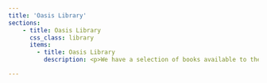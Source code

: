 ```yaml
---
title: 'Oasis Library'
sections:
    - title: Oasis Library
      css_class: library
      items:
        - title: Oasis Library
          description: <p>We have a selection of books available to the Oasis membership (members must be dues-current).<p><p>Please contact <a href="mailto:librarian@cruxansata-oto.org">the librarian</a> for inquiries regarding book checkout.</p><p>Our library can be found <a href="https://cruxansata.libib.com/" alt="Crux Ansata Library" target="_blank">on Libib</a>.</p>

---
```

